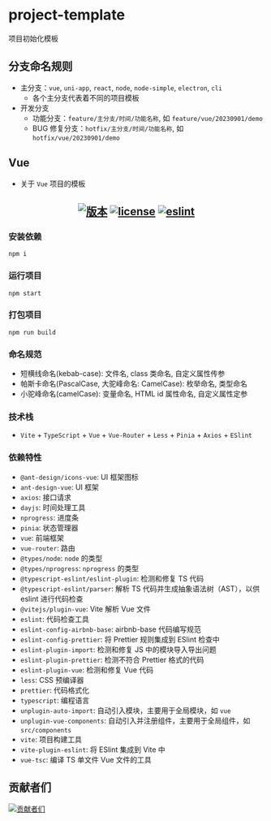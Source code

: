 # project-template

项目初始化模板

## 分支命名规则

- 主分支：`vue`, `uni-app`, `react`, `node`, `node-simple`, `electron`, `cli`
  - 各个主分支代表着不同的项目模板
- 开发分支
  - 功能分支：`feature/主分支/时间/功能名称`, 如 `feature/vue/20230901/demo`
  - BUG 修复分支：`hotfix/主分支/时间/功能名称`, 如 `hotfix/vue/20230901/demo`

## Vue

- 关于 `Vue` 项目的模板

<h2 align="center">
  <a href="https://gitee.com/biaovorg/project-template/tree/vue"><img src="https://img.shields.io/badge/version-v1.1.19-blue" alt="版本" /></a>
  <a href="https://gitee.com/biaovorg/project-template/blob/vue/LICENSE"><img src="https://img.shields.io/badge/license-MIT-green" alt="license" /></a>
  <a href="https://gitee.com/biaovorg/project-template/blob/vue/.eslintrc.js"><img src="https://img.shields.io/badge/eslint-prettier-blue?logo=eslint" alt="eslint" /></a>
</h2>

### 安装依赖

```Basic
npm i
```

### 运行项目

```Basic
npm start
```

### 打包项目

```Basic
npm run build
```

### 命名规范

- 短横线命名(kebab-case): 文件名, class 类命名, 自定义属性传参
- 帕斯卡命名(PascalCase, 大驼峰命名: CamelCase): 枚举命名, 类型命名
- 小驼峰命名(camelCase): 变量命名, HTML id 属性命名, 自定义属性定参

### 技术栈

- `Vite` + `TypeScript` + `Vue` + `Vue-Router` + `Less` + `Pinia` + `Axios` + `ESlint`

### 依赖特性

- `@ant-design/icons-vue`: UI 框架图标
- `ant-design-vue`: UI 框架
- `axios`: 接口请求
- `dayjs`: 时间处理工具
- `nprogress`: 进度条
- `pinia`: 状态管理器
- `vue`: 前端框架
- `vue-router`: 路由
- `@types/node`: `node` 的类型
- `@types/nprogress`: `nprogress` 的类型
- `@typescript-eslint/eslint-plugin`: 检测和修复 TS 代码
- `@typescript-eslint/parser`: 解析 TS 代码并生成抽象语法树（AST），以供 eslint 进行代码检查
- `@vitejs/plugin-vue`: Vite 解析 Vue 文件
- `eslint`: 代码检查工具
- `eslint-config-airbnb-base`: airbnb-base 代码编写规范
- `eslint-config-prettier`: 将 Prettier 规则集成到 ESlint 检查中
- `eslint-plugin-import`: 检测和修复 JS 中的模块导入导出问题
- `eslint-plugin-prettier`: 检测不符合 Prettier 格式的代码
- `eslint-plugin-vue`: 检测和修复 Vue 代码
- `less`: CSS 预编译器
- `prettier`: 代码格式化
- `typescript`: 编程语言
- `unplugin-auto-import`: 自动引入模块，主要用于全局模块，如 `vue`
- `unplugin-vue-components`: 自动引入并注册组件，主要用于全局组件，如 `src/components`
- `vite`: 项目构建工具
- `vite-plugin-eslint`: 将 ESlint 集成到 Vite 中
- `vue-tsc`: 编译 TS 单文件 Vue 文件的工具

## 贡献者们

[![贡献者们](https://contrib.rocks/image?repo=biaov/project-template)](https://github.com/biaov/project-template/graphs/contributors)
